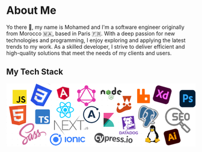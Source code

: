 # About Me

Yo there 👋, my name is Mohamed and I'm a software engineer originally from Morocco 🇲🇦, based in Paris 🇫🇷. With a deep passion for new technologies and programming, I enjoy exploring and applying the latest trends to my work. As a skilled developer, I strive to deliver efficient and high-quality solutions that meet the needs of my clients and users.

## My Tech Stack 

![TechStack](tech-stack.png)
